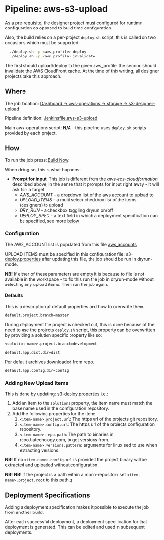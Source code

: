 # Pipeline: aws-s3-upload
As a pre-requisite, the designer project must configured for runtime configuration as opposed to build time
configuration.

Also, the build relies on a per-project ```deploy.sh``` script, this is called on two occasions which must be supported:

```bash
  ./deploy.sh -p <aws_profile> deploy
  ./deploy.sh -p <aws_profile> invalidate
```
The first should upload/deploy to the given aws_profile, the second should invalidate the AWS CloudFront cache. 
At the time of this writing, all designer projects take this approach.

## Where
The job location:
[Dashboard -> aws-operations -> storage -> s3-designer-upload](http://jenkins.tia.local:8080/job/aws-operations/job/storage/job/s3-designer-upload/)

Pipeline definition: [Jenkinsfile.aws-s3-upload](jenkins/storage/Jenkinsfile.aws-s3-upload)

Main aws-operations script: **N/A** - this pipeline uses ```deploy.sh``` scripts provided by each project.

## How
To run the job press: [Build Now](http://jenkins.tia.local:8080/job/aws-operations/job/storage/job/s3-designer-upload/build?delay=0sec).

When doing so, this is what happens:
* **Prompt for input**: This job is different from the _aws-ecs-cloudformation_ described above, in the sense that it prompts for
  input right away - it will ask for: a target
  * _AWS_ACCOUNT_ - a dropdown list of the aws account to upload to
  * _UPLOAD_ITEMS_ - a multi select checkbox list of the items (designers) to upload
  * _DRY_RUN_ - a checkbox toggling dryrun on/off
  * _DEPLOY_SPEC_ - a text field in which a deployment specification can be specified, see more [below](#Deployment-Specifications)

### Configuration

The AWS_ACCOUNT list is populated from this file [aws_accounts](access/config/aws_accounts)

UPLOAD_ITEMS must be specified in this configuration file: [s3-deploy.properties](jenkins/storage/s3-deploy.properties)
after updating this file, the job should be run in dryrun-mode.

**NB!** If either of these parameters are empty it is because to file is not available in the workspace - 
to fix this run the job in dryrun-mode without selecting any upload items. Then run the job again.

#### Defaults
This is a description af default properties and how to overwrite them.
```properties
default.project.branch=master
``` 
During deployment the project is checked out, this is done because of the need to use the 
projects ```deploy.sh``` script, this property can be overwritten by providing a solution specific property like so:
```properties
<solution-name>.project.branch=development
```
```properties
default.app.dist.dir=dist
```
Per default archives downloaded from repo.

```default.app.config.dir=config```

### Adding New Upload Items
This is done by updating: [s3-deploy.properties](jenkins/storage/s3-deploy.properties) i.e.:
1. Add an item to the ```solutions``` property, the item name must match the base name used in the configuration repository.
1. Add the following properties for the item:
    1. ```<item-name>.project.url```: The https url of the projects git repository.
    1. ```<item-name>.config.url```: The https url of the projects configuration repository.
    1. ```<item-name>.repo.path```: The path to binaries in repo.tiatechology.com, to get versions from.
    1. ```<item-name>.versions.pattern```: arguments for linux sed to use when extracting versions.
  
**NB!** If no ```<item-name>.config.url``` is provided the project binary will be extracted and uploaded without configuration.

**NB!** **NB!** if the project is a path within a mono-repository set ```<item-name>.project.root``` to this path.q

## Deployment Specifications
Adding a deployment specification makes it possible to execute the job from another build.

After each successful deployment, a deployment specification for that deployment is generated. This can be edited and used in subsequent deployments.
